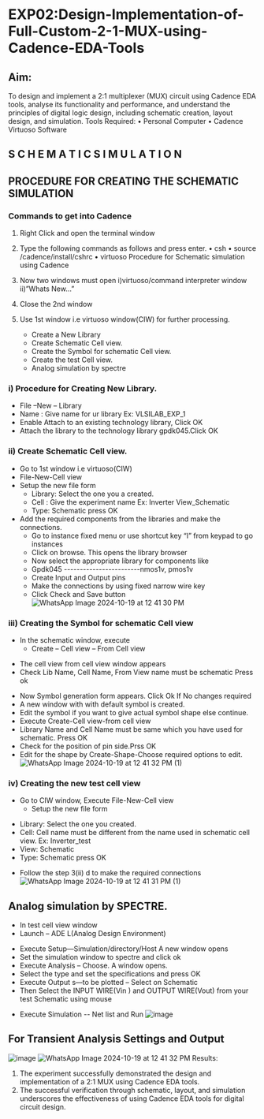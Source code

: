 # EXP02:Design-Implementation-of-Full-Custom-2-1-MUX-using-Cadence-EDA-Tools
## Aim:
To design and implement a 2:1 multiplexer (MUX) circuit using Cadence EDA tools, analyse its functionality and performance, and understand the principles of digital logic design, including schematic creation, layout design, and simulation.
Tools Required:
•	Personal Computer
•	Cadence Virtuoso Software

## S C H E M A T I C S I M U L A T I O N
## PROCEDURE FOR CREATING THE SCHEMATIC SIMULATION
### Commands to get into Cadence
1.	Right Click and open the terminal window
2.	Type the following commands as follows and press enter.
•	csh
•	source /cadence/install/cshrc
•	virtuoso 
Procedure for Schematic simulation using Cadence

1. Now two windows must open i)virtuoso/command interpreter window ii)”Whats New…”
2. Close the 2nd window
3. Use 1st window i.e virtuoso window(CIW) for further processing.
	* Create a New Library
	* Create Schematic Cell view.
	* Create the Symbol for schematic Cell view.
 	* Create the test Cell view.
	* Analog simulation by spectre

### i)	Procedure for Creating New Library.
* File –New – Library
* Name : Give name for ur library Ex: VLSILAB_EXP_1
* Enable Attach to an existing technology library, Click OK
* Attach the library to the technology library gpdk045.Click OK
### ii)	Create Schematic Cell view.
* Go to 1st window i.e virtuoso(CIW)
* File-New-Cell view
* Setup the new file form
  - Library: Select the one you a created.
  - Cell : Give the experiment name Ex: Inverter View_Schematic
  - Type: Schematic press OK
* Add the required components from the libraries and make the connections.
  - Go to instance fixed menu or use shortcut key “I” from keypad to go instances
  - Click on browse. This opens the library browser
  - Now select the appropriate library for components like
  - Gpdk045 ------------------------nmos1v,  pmos1v
  - Create Input and Output pins
  - Make the connections by using fixed narrow wire key
  - Click Check and Save button
![WhatsApp Image 2024-10-19 at 12 41 30 PM](https://github.com/user-attachments/assets/04f6406c-09c5-4d44-ac21-da978fbbbe62)
### iii)	Creating the Symbol for schematic Cell view
* In the schematic window, execute 
	- Create – Cell view – From Cell view
 - The cell view from cell view window appears
 - Check Lib Name, Cell Name, From View name must be schematic Press ok
*	Now Symbol generation form appears. Click Ok If No changes required
*	A new window with with default symbol is created.
*	Edit the symbol if you want to give actual symbol shape else continue.
* Execute Create-Cell view-from cell view
*	Library Name and Cell Name must be same which you have used for schematic. Press OK
*	Check for the position of pin side.Prss OK
*	Edit for the shape by Create-Shape-Choose required options to edit.
 ![WhatsApp Image 2024-10-19 at 12 41 32 PM (1)](https://github.com/user-attachments/assets/be22c82c-9375-42d3-8088-830c072096f9)
### iv)	Creating the new test cell view
*	Go to CIW window, Execute File-New-Cell view
	-	Setup the new file form
 -	Library: Select the one you created.
 -	Cell: Cell name must be different from the name used in schematic cell view. Ex: Inverter_test
 -	View: Schematic
 -	Type: Schematic press OK
*	Follow the step 3(ii) d to make the required connections
![WhatsApp Image 2024-10-19 at 12 41 31 PM (1)](https://github.com/user-attachments/assets/386faab9-9b44-4636-8bf3-b95686645d66)
## Analog simulation by SPECTRE.
*	In test cell view window
*	Launch – ADE L(Analog Design Environment)
-	Execute Setup—Simulation/directory/Host A new window opens
-	Set the simulation window to spectre and click ok
-	Execute Analysis – Choose. A window opens.
-	Select the type and set the specifications and press OK
-	Execute Output s—to be plotted – Select on Schematic
-	Then Select the INPUT WIRE(Vin ) and OUTPUT WIRE(Vout) from your test Schematic using mouse
*	Execute Simulation -- Net list and Run
 ![image](https://github.com/user-attachments/assets/92eae130-d124-4f8b-a4b5-0040f418f193)
## For Transient Analysis Settings and Output
![image](https://github.com/user-attachments/assets/47f7be45-4763-4d32-9eae-c417d1b7d501)
![WhatsApp Image 2024-10-19 at 12 41 32 PM](https://github.com/user-attachments/assets/ed35bc06-930d-4042-a879-c4fbe6ef8a42)
Results:
1.	The experiment successfully demonstrated the design and implementation of a 2:1 MUX using Cadence EDA tools. 
2.	The successful verification through schematic, layout, and simulation underscores the effectiveness of using Cadence EDA tools for digital circuit design.
